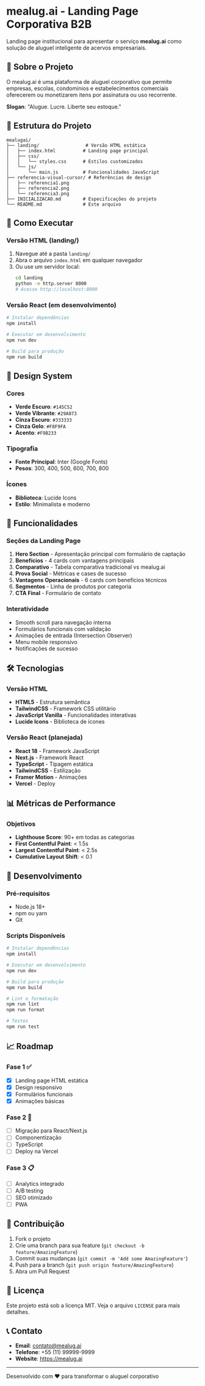 # mealug.ai - Landing Page Corporativa B2B

Landing page institucional para apresentar o serviço **mealug.ai** como solução de aluguel inteligente de acervos empresariais.

## 🎯 Sobre o Projeto

O mealug.ai é uma plataforma de aluguel corporativo que permite empresas, escolas, condomínios e estabelecimentos comerciais oferecerem ou monetizarem itens por assinatura ou uso recorrente.

**Slogan**: "Alugue. Lucre. Liberte seu estoque."

## 📁 Estrutura do Projeto

```
mealugai/
├── landing/                 # Versão HTML estática
│   ├── index.html          # Landing page principal
│   ├── css/
│   │   └── styles.css      # Estilos customizados
│   └── js/
│       └── main.js         # Funcionalidades JavaScript
├── referencia-visual-cursor/ # Referências de design
│   ├── referencia1.png
│   ├── referencia2.png
│   └── referencia3.png
├── INICIALIZACAO.md        # Especificações do projeto
└── README.md               # Este arquivo
```

## 🚀 Como Executar

### Versão HTML (landing/)
1. Navegue até a pasta `landing/`
2. Abra o arquivo `index.html` em qualquer navegador
3. Ou use um servidor local:
   ```bash
   cd landing
   python -m http.server 8000
   # Acesse http://localhost:8000
   ```

### Versão React (em desenvolvimento)
```bash
# Instalar dependências
npm install

# Executar em desenvolvimento
npm run dev

# Build para produção
npm run build
```

## 🎨 Design System

### Cores
- **Verde Escuro**: `#145C52`
- **Verde Vibrante**: `#29A073`
- **Cinza Escuro**: `#333333`
- **Cinza Gelo**: `#F8F9FA`
- **Acento**: `#F9B233`

### Tipografia
- **Fonte Principal**: Inter (Google Fonts)
- **Pesos**: 300, 400, 500, 600, 700, 800

### Ícones
- **Biblioteca**: Lucide Icons
- **Estilo**: Minimalista e moderno

## 📱 Funcionalidades

### Seções da Landing Page
1. **Hero Section** - Apresentação principal com formulário de captação
2. **Benefícios** - 4 cards com vantagens principais
3. **Comparativo** - Tabela comparativa tradicional vs mealug.ai
4. **Prova Social** - Métricas e cases de sucesso
5. **Vantagens Operacionais** - 6 cards com benefícios técnicos
6. **Segmentos** - Linha de produtos por categoria
7. **CTA Final** - Formulário de contato

### Interatividade
- Smooth scroll para navegação interna
- Formulários funcionais com validação
- Animações de entrada (Intersection Observer)
- Menu mobile responsivo
- Notificações de sucesso

## 🛠️ Tecnologias

### Versão HTML
- **HTML5** - Estrutura semântica
- **TailwindCSS** - Framework CSS utilitário
- **JavaScript Vanilla** - Funcionalidades interativas
- **Lucide Icons** - Biblioteca de ícones

### Versão React (planejada)
- **React 18** - Framework JavaScript
- **Next.js** - Framework React
- **TypeScript** - Tipagem estática
- **TailwindCSS** - Estilização
- **Framer Motion** - Animações
- **Vercel** - Deploy

## 📊 Métricas de Performance

### Objetivos
- **Lighthouse Score**: 90+ em todas as categorias
- **First Contentful Paint**: < 1.5s
- **Largest Contentful Paint**: < 2.5s
- **Cumulative Layout Shift**: < 0.1

## 🔧 Desenvolvimento

### Pré-requisitos
- Node.js 18+
- npm ou yarn
- Git

### Scripts Disponíveis
```bash
# Instalar dependências
npm install

# Executar em desenvolvimento
npm run dev

# Build para produção
npm run build

# Lint e formatação
npm run lint
npm run format

# Testes
npm run test
```

## 📈 Roadmap

### Fase 1 ✅
- [x] Landing page HTML estática
- [x] Design responsivo
- [x] Formulários funcionais
- [x] Animações básicas

### Fase 2 🚧
- [ ] Migração para React/Next.js
- [ ] Componentização
- [ ] TypeScript
- [ ] Deploy na Vercel

### Fase 3 📋
- [ ] Analytics integrado
- [ ] A/B testing
- [ ] SEO otimizado
- [ ] PWA

## 🤝 Contribuição

1. Fork o projeto
2. Crie uma branch para sua feature (`git checkout -b feature/AmazingFeature`)
3. Commit suas mudanças (`git commit -m 'Add some AmazingFeature'`)
4. Push para a branch (`git push origin feature/AmazingFeature`)
5. Abra um Pull Request

## 📄 Licença

Este projeto está sob a licença MIT. Veja o arquivo `LICENSE` para mais detalhes.

## 📞 Contato

- **Email**: contato@mealug.ai
- **Telefone**: +55 (11) 99999-9999
- **Website**: https://mealug.ai

---

Desenvolvido com ❤️ para transformar o aluguel corporativo 